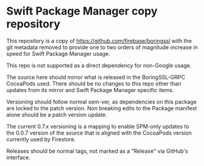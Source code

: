 # Swift Package Manager copy repository

This repository is a copy of https://github.com/firebase/boringssl with
the git metadata removed to provide one to two orders of magnitude increase in
speed for Swift Package Manager usage.

This repo is not supported as a direct dependency for non-Google usage.

The source here should mirror what is released in the BoringSSL-GRPC CocoaPods
used. There should be no changes to this repo other than updates from its mirror
and Swift Package Manager specific items.

Versioning should follow normal sem-ver, as dependencies on this package are
locked to the patch version. Non breaking edits to the Package manifest alone
should be a patch version update.

The current 0.7.x versioning is a mapping to enable SPM-only updates to the
0.0.7 version of the source that is aligned with the CocoaPods version
currently used by Firestore.

Releases should be normal tags, not marked as a "Release" via GitHub's
interface.
